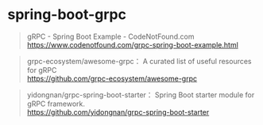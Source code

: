 # spring-boot-grpc


> gRPC - Spring Boot Example - CodeNotFound.com  
> https://www.codenotfound.com/grpc-spring-boot-example.html

> grpc-ecosystem/awesome-grpc： A curated list of useful resources for gRPC  
> https://github.com/grpc-ecosystem/awesome-grpc

> yidongnan/grpc-spring-boot-starter： Spring Boot starter module for gRPC framework.  
> https://github.com/yidongnan/grpc-spring-boot-starter

